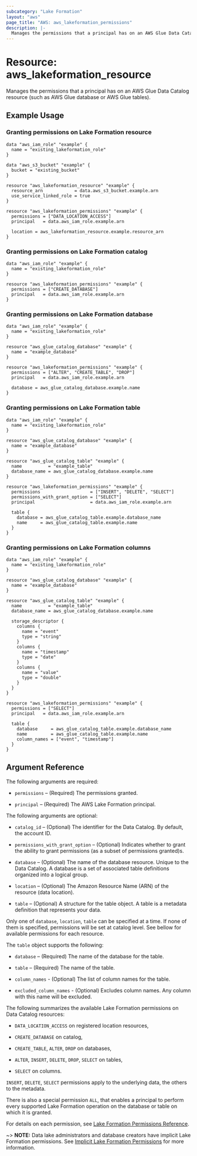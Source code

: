 ```yaml
---
subcategory: "Lake Formation"
layout: "aws"
page_title: "AWS: aws_lakeformation_permissions"
description: |-
  Manages the permissions that a principal has on an AWS Glue Data Catalog resource (such as AWS Glue database or AWS Glue tables)
---
```


# Resource: aws_lakeformation_resource

Manages the permissions that a principal has on an AWS Glue Data Catalog resource (such as AWS Glue database or AWS Glue tables).

## Example Usage

### Granting permissions on Lake Formation resource

```hcl
data "aws_iam_role" "example" {
  name = "existing_lakeformation_role"
}

data "aws_s3_bucket" "example" {
  bucket = "existing_bucket"
}

resource "aws_lakeformation_resource" "example" {
  resource_arn            = data.aws_s3_bucket.example.arn
  use_service_linked_role = true
}

resource "aws_lakeformation_permissions" "example" {
  permissions = ["DATA_LOCATION_ACCESS"]
  principal   = data.aws_iam_role.example.arn

  location = aws_lakeformation_resource.example.resource_arn
}
```

### Granting permissions on Lake Formation catalog

```hcl
data "aws_iam_role" "example" {
  name = "existing_lakeformation_role"
}

resource "aws_lakeformation_permissions" "example" {
  permissions = ["CREATE_DATABASE"]
  principal   = data.aws_iam_role.example.arn
}
```

### Granting permissions on Lake Formation database

```hcl
data "aws_iam_role" "example" {
  name = "existing_lakeformation_role"
}

resource "aws_glue_catalog_database" "example" {
  name = "example_database"
}

resource "aws_lakeformation_permissions" "example" {
  permissions = ["ALTER", "CREATE_TABLE", "DROP"]
  principal   = data.aws_iam_role.example.arn

  database = aws_glue_catalog_database.example.name
}
```

### Granting permissions on Lake Formation table

```hcl
data "aws_iam_role" "example" {
  name = "existing_lakeformation_role"
}

resource "aws_glue_catalog_database" "example" {
  name = "example_database"
}

resource "aws_glue_catalog_table" "example" {
  name          = "example_table"
  database_name = aws_glue_catalog_database.example.name
}

resource "aws_lakeformation_permissions" "example" {
  permissions                   = ["INSERT", "DELETE", "SELECT"]
  permissions_with_grant_option = ["SELECT"]
  principal                     = data.aws_iam_role.example.arn

  table {
    database = aws_glue_catalog_table.example.database_name
    name     = aws_glue_catalog_table.example.name
  }
}
```

### Granting permissions on Lake Formation columns

```hcl
data "aws_iam_role" "example" {
  name = "existing_lakeformation_role"
}

resource "aws_glue_catalog_database" "example" {
  name = "example_database"
}

resource "aws_glue_catalog_table" "example" {
  name          = "example_table"
  database_name = aws_glue_catalog_database.example.name

  storage_descriptor {
    columns {
      name = "event"
      type = "string"
    }
    columns {
      name = "timestamp"
      type = "date"
    }
    columns {
      name = "value"
      type = "double"
    }
  }
}

resource "aws_lakeformation_permissions" "example" {
  permissions = ["SELECT"]
  principal   = data.aws_iam_role.example.arn

  table {
    database     = aws_glue_catalog_table.example.database_name
    name         = aws_glue_catalog_table.example.name
    column_names = ["event", "timestamp"]
  }
}
```

## Argument Reference

The following arguments are required:

* `permissions` – (Required) The permissions granted.

* `principal` – (Required) The AWS Lake Formation principal.

The following arguments are optional:

* `catalog_id` – (Optional) The identifier for the Data Catalog. By default, the account ID.

* `permissions_with_grant_option` – (Optional) Indicates whether to grant the ability to grant permissions (as a subset of permissions granted)s.

* `database` – (Optional) The name of the database resource. Unique to the Data Catalog. A database is a set of associated table definitions organized into a logical group.

* `location` – (Optional) The Amazon Resource Name (ARN) of the resource (data location).

* `table` – (Optional) A structure for the table object. A table is a metadata definition that represents your data.

Only one of `database`, `location`, `table` can be specified at a time. If none of them is specified, permissions will be set at catalog level. See bellow for available permissions for each resource.

The `table` object supports the following:

* `database` – (Required) The name of the database for the table.

* `table` – (Required) The name of the table.

* `column_names` - (Optional) The list of column names for the table.

* `excluded_column_names` - (Optional) Excludes column names. Any column with this name will be excluded.

The following summarizes the available Lake Formation permissions on Data Catalog resources:

* `DATA_LOCATION_ACCESS` on registered location resources,

* `CREATE_DATABASE` on catalog,

* `CREATE_TABLE`, `ALTER`, `DROP` on databases,

* `ALTER`, `INSERT`, `DELETE`, `DROP`, `SELECT` on tables,

* `SELECT` on columns.

`INSERT`, `DELETE`, `SELECT` permissions apply to the underlying data, the others to the metadata.

There is also a special permission `ALL`, that enables a principal to perform every supported Lake Formation operation on the database or table on which it is granted.

For details on each permission, see [Lake Formation Permissions Reference](https://docs.aws.amazon.com/lake-formation/latest/dg/lf-permissions-reference.html).

~> **NOTE:** Data lake administrators and database creators have implicit Lake Formation permissions. See [Implicit Lake Formation Permissions](https://docs.aws.amazon.com/lake-formation/latest/dg/implicit-permissions.html) for more information.

